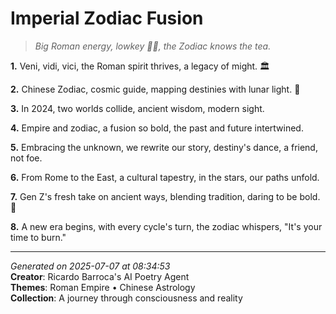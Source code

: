 # Imperial Zodiac Fusion

> *Big Roman energy, lowkey 🐉📜, the Zodiac knows the tea.*

**1.** Veni, vidi, vici, the Roman spirit thrives, a legacy of might. 🏛️


**2.** Chinese Zodiac, cosmic guide, mapping destinies with lunar light. 🐉


**3.** In 2024, two worlds collide, ancient wisdom, modern sight.


**4.** Empire and zodiac, a fusion so bold, the past and future intertwined.


**5.** Embracing the unknown, we rewrite our story, destiny's dance, a friend, not foe.


**6.** From Rome to the East, a cultural tapestry, in the stars, our paths unfold.


**7.** Gen Z's fresh take on ancient ways, blending tradition, daring to be bold. 🎎


**8.** A new era begins, with every cycle's turn, the zodiac whispers, "It's your time to burn."



---

*Generated on 2025-07-07 at 08:34:53*  
**Creator**: Ricardo Barroca's AI Poetry Agent  
**Themes**: Roman Empire • Chinese Astrology  
**Collection**: A journey through consciousness and reality